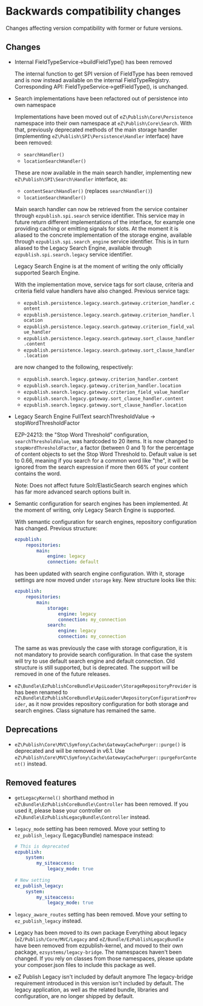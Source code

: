 # Backwards compatibility changes

Changes affecting version compatibility with former or future versions.

## Changes

* Internal FieldTypeService->buildFieldType() has been removed

  The internal function to get SPI version of FieldType has been removed and
  is now instead available on the internal FieldTypeRegistry.
  Corresponding API: FieldTypeService->getFieldType(), is unchanged.

* Search implementations have been refactored out of persistence into own namespace

    Implementations have been moved out of `eZ\Publish\Core\Persistence`
    namespace into their own namespace at `eZ\Publish\Core\Search`. With that, previously
    deprecated methods of the main storage handler (implementing
    `eZ\Publish\SPI\Persistence\Handler` interface) have been removed:

    * `searchHandler()`
    * `locationSearchHandler()`

    These are now available in the main search handler, implementing
    new `eZ\Publish\SPI\Search\Handler` interface, as:

    * `contentSearchHandler()` (replaces `searchHandler()`)
    * `locationSearchHandler()`

    Main search handler can now be retrieved from the service container through
    `ezpublish.spi.search` service identifier. This service may in future return
    different implementations of the interface, for example one providing caching
    or emitting signals for slots. At the moment it is aliased
    to the concrete implementation of the storage engine, available through
    `ezpublish.spi.search_engine` service identifier. This is in turn aliased
    to the Legacy Search Engine, available through `ezpublish.spi.search.legacy` service
    identifier.

    Legacy Search Engine is at the moment of writing the only officially supported Search Engine.

    With the implementation move, service tags for sort clause, criteria and
    criteria field value handlers have also changed. Previous service tags:

    * `ezpublish.persistence.legacy.search.gateway.criterion_handler.content`
    * `ezpublish.persistence.legacy.search.gateway.criterion_handler.location`
    * `ezpublish.persistence.legacy.search.gateway.criterion_field_value_handler`
    * `ezpublish.persistence.legacy.search.gateway.sort_clause_handler.content`
    * `ezpublish.persistence.legacy.search.gateway.sort_clause_handler.location`

    are now changed to the following, respectively:

    * `ezpublish.search.legacy.gateway.criterion_handler.content`
    * `ezpublish.search.legacy.gateway.criterion_handler.location`
    * `ezpublish.search.legacy.gateway.criterion_field_value_handler`
    * `ezpublish.search.legacy.gateway.sort_clause_handler.content`
    * `ezpublish.search.legacy.gateway.sort_clause_handler.location`

* Legacy Search Engine FullText searchThresholdValue -> stopWordThresholdFactor

    EZP-24213: the "Stop Word Threshold" configuration, `searchThresholdValue`, was hardcoded
    to 20 items. It is now changed to `stopWordThresholdFactor`, a factor (between 0 and 1)
    for the percentage of content objects to set the Stop Word Threshold to. Default value
    is set to 0.66, meaning if you search for a common word like "the", it will be ignored
    from the search expression if more then 66% of your content contains the word.

    Note: Does not affect future Solr/ElasticSearch search engines which has far more
          advanced search options built in.

* Semantic configuration for search engines has been implemented. At the moment of writing, only
  Legacy Search Engine is supported.

  With semantic configuration for search engines, repository configuration has changed. Previous
  structure:

  ```yml
  ezpublish:
      repositories:
          main:
              engine: legacy
              connection: default
  ```

  has been updated with search engine configuration. With it, storage settings are now moved under
  `storage` key. New structure looks like this:

  ```yml
  ezpublish:
      repositories:
          main:
              storage:
                  engine: legacy
                  connection: my_connection
              search:
                  engine: legacy
                  connection: my_connection
  ```

  The same as was previously the case with storage configuration, it is not mandatory to provide
  search configuration. In that case the system will try to use default search engine and default
  connection. Old structure is still supported, but is deprecated. The support will be removed in
  one of the future releases.

* `eZ\Bundle\EzPublishCoreBundle\ApiLoader\StorageRepositoryProvider` is has been renamed to
  `eZ\Bundle\EzPublishCoreBundle\ApiLoader\RepositoryConfigurationProvider`, as it now provides
  repository configuration for both storage and search engines. Class signature has remained the
  same.

## Deprecations

* `eZ\Publish\Core\MVC\Symfony\Cache\GatewayCachePurger::purge()` is deprecated and will be removed in v6.1.
  Use `eZ\Publish\Core\MVC\Symfony\Cache\GatewayCachePurger::purgeForContent()` instead.


## Removed features

* `getLegacyKernel()` shorthand method in `eZ\Bundle\EzPublishCoreBundle\Controller` has been removed.
  If you used it, please base your controller on `eZ\Bundle\EzPublishLegacyBundle\Controller` instead.
  
* `legacy_mode` setting has been removed.
  Move your setting to `ez_publish_legacy` (LegacyBundle) namespace instead:
  
  ```yml
  # This is deprecated
  ezpublish:
      system:
          my_siteaccess:
              legacy_mode: true
              
  # New setting
  ez_publish_legacy:
      system:
          my_siteaccess:
              legacy_mode: true
  ```
  
* `legacy_aware_routes` setting has been removed.
  Move your setting to `ez_publish_legacy` instead.

* Legacy has been moved to its own package
  Everything about legacy (`eZ/Publish/Core/MVC/Legacy` and `eZ/Bundle/EzPublishLegacyBundle` have been removed from
  ezpublish-kernel, and moved to their own package, `ezsystems/legacy-bridge`. The namespaces haven't been changed.
  If you rely on classes from those namespaces, please update your composer.json files to include this package as well.

* eZ Publish Legacy isn't included by default anymore
  The legacy-bridge requirement introduced in this version isn't included by default. The legacy application, as well
  as the related bundle, libraries and configuration, are no longer shipped by default.

